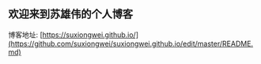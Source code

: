 ## 欢迎来到苏雄伟的个人博客

博客地址: [https://suxiongwei.github.io/](https://github.com/suxiongwei/suxiongwei.github.io/edit/master/README.md) 




